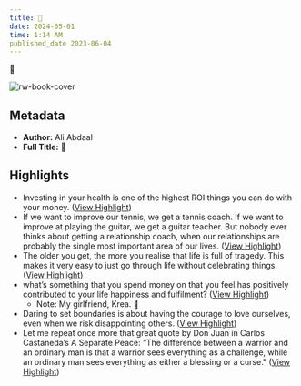```yaml
---
title: 🧠
date: 2024-05-01
time: 1:14 AM
published_date 2023-06-04
---
```

🧠

![rw-book-cover](https://readwise-assets.s3.amazonaws.com/static/images/article0.00998d930354.png)

## Metadata
- **Author:** Ali Abdaal
- **Full Title:** 🧠

## Highlights
- Investing in your health is one of the highest ROI things you can do with your money. ([View Highlight](https://read.readwise.io/read/01h284dcw7g0sgvfjnt2az4ssv))
- If we want to improve our tennis, we get a tennis coach. If we want to improve at playing the guitar, we get a guitar teacher. But nobody ever thinks about getting a relationship coach, when our relationships are probably the single most important area of our lives. ([View Highlight](https://read.readwise.io/read/01h284dra4rrvsfc5mn29zezcv))
- The older you get, the more you realise that life is full of tragedy. This makes it very easy to just go through life without celebrating things. ([View Highlight](https://read.readwise.io/read/01h284fq5p1z36vgjdptk6x2dt))
- what’s something that you spend money on that you feel has positively contributed to your life happiness and fulfilment? ([View Highlight](https://read.readwise.io/read/01h284h83qpge5ekyb1e0gagj3))
    - Note: My girlfriend, Krea. 🥹
- Daring to set boundaries is about having the courage to love ourselves, even when we risk disappointing others. ([View Highlight](https://read.readwise.io/read/01h284m74w1xf8wj8nv0sj7rpm))
- Let me repeat once more that great quote by Don Juan in Carlos Castaneda’s A Separate Peace: “The difference between a warrior and an ordinary man is that a warrior sees everything as a challenge, while an ordinary man sees everything as either a blessing or a curse." ([View Highlight](https://read.readwise.io/read/01h284rhs6kkgg9pa369aeytrn))
